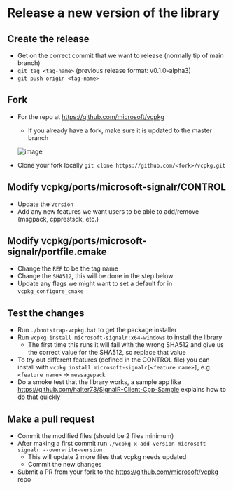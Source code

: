 # Release a new version of the library

## Create the release
* Get on the correct commit that we want to release (normally tip of main branch)
* `git tag <tag-name>` (previous release format: v0.1.0-alpha3)
* `git push origin <tag-name>`

## Fork
* For the repo at https://github.com/microsoft/vcpkg
  - If you already have a fork, make sure it is updated to the master branch

  ![image](https://user-images.githubusercontent.com/7574801/128568379-deb14ed7-1ba3-4cb7-83d2-faecf8300f21.png)

* Clone your fork locally `git clone https://github.com/<fork>/vcpkg.git`

## Modify vcpkg/ports/microsoft-signalr/CONTROL
* Update the `Version`
* Add any new features we want users to be able to add/remove (msgpack, cpprestsdk, etc.)

## Modify vcpkg/ports/microsoft-signalr/portfile.cmake
* Change the `REF` to be the tag name
* Change the `SHA512`, this will be done in the step below
* Update any flags we might want to set a default for in `vcpkg_configure_cmake`

## Test the changes
* Run `./bootstrap-vcpkg.bat` to get the package installer
* Run `vcpkg install microsoft-signalr:x64-windows` to install the library
  - The first time this runs it will fail with the wrong SHA512 and give us the correct value for the SHA512, so replace that value
* To try out different features (defined in the CONTROL file) you can install with `vcpkg install microsoft-signalr[<feature name>]`, e.g. `<feature name>` -> `messagepack`
* Do a smoke test that the library works, a sample app like https://github.com/halter73/SignalR-Client-Cpp-Sample explains how to do that quickly

## Make a pull request
* Commit the modified files (should be 2 files minimum)
* After making a first commit run `./vcpkg x-add-version microsoft-signalr --overwrite-version`
  - This will update 2 more files that vcpkg needs updated
  - Commit the new changes
* Submit a PR from your fork to the https://github.com/microsoft/vcpkg repo
